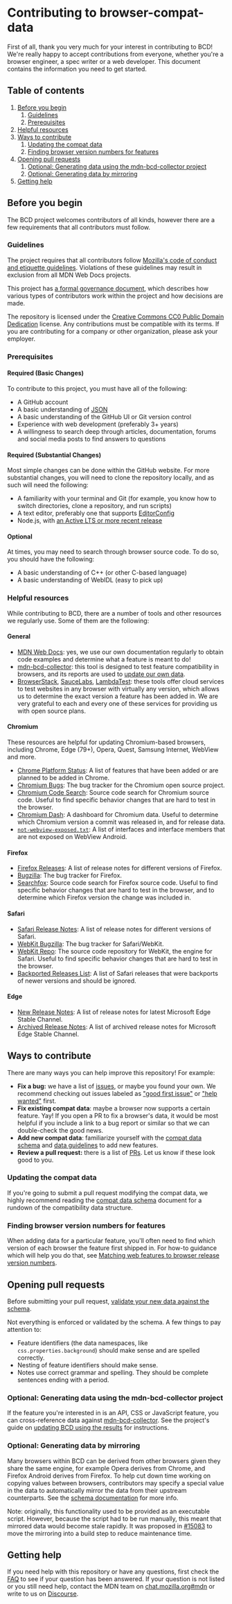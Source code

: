 # Contributing to browser-compat-data

First of all, thank you very much for your interest in contributing to BCD! We're really happy to accept contributions from everyone, whether you're a browser engineer, a spec writer or a web developer. This document contains the information you need to get started.

## Table of contents

1. [Before you begin](#before-you-begin)
   1. [Guidelines](#guidelines)
   1. [Prerequisites](#prerequisites)
1. [Helpful resources](#helpful-resources)
1. [Ways to contribute](#ways-to-contribute)
   1. [Updating the compat data](#updating-the-compat-data)
   1. [Finding browser version numbers for features](#finding-browser-version-numbers-for-features)
1. [Opening pull requests](#opening-pull-requests)
   1. [Optional: Generating data using the mdn-bcd-collector project](#optional-generating-data-using-the-mdn-bcd-collector-project)
   1. [Optional: Generating data by mirroring](#optional-generating-data-by-mirroring)
1. [Getting help](#getting-help)

## Before you begin

The BCD project welcomes contributors of all kinds, however there are a few requirements that all contributors must follow.

### Guidelines

The project requires that all contributors follow [Mozilla's code of conduct and etiquette guidelines](../CODE_OF_CONDUCT.md). Violations of these guidelines may result in exclusion from all MDN Web Docs projects.

This project has [a formal governance document](../GOVERNANCE.md), which describes how various types of contributors work within the project and how decisions are made.

The repository is licensed under the [Creative Commons CC0 Public Domain Dedication](../LICENSE) license. Any contributions must be compatible with its terms. If you are contributing for a company or other organization, please ask your employer.

### Prerequisites

#### Required (Basic Changes)

To contribute to this project, you must have all of the following:

- A GitHub account
- A basic understanding of [JSON](https://www.json.org/json-en.html)
- A basic understanding of the GitHub UI or Git version control
- Experience with web development (preferably 3+ years)
- A willingness to search deep through articles, documentation, forums and social media posts to find answers to questions

#### Required (Substantial Changes)

Most simple changes can be done within the GitHub website. For more substantial changes, you will need to clone the repository locally, and as such will need the following:

- A familiarity with your terminal and Git (for example, you know how to switch directories, clone a repository, and run scripts)
- A text editor, preferably one that supports [EditorConfig](https://editorconfig.org/)
- Node.js, with [an Active LTS or more recent release](https://nodejs.org/en/download/)

#### Optional

At times, you may need to search through browser source code. To do so, you should have the following:

- A basic understanding of C++ (or other C-based language)
- A basic understanding of WebIDL (easy to pick up)

### Helpful resources

While contributing to BCD, there are a number of tools and other resources we regularly use. Some of them are the following:

#### General

- [MDN Web Docs](https://developer.mozilla.org): yes, we use our own documentation regularly to obtain code examples and determine what a feature is meant to do!
- [mdn-bcd-collector](https://mdn-bcd-collector.gooborg.com): this tool is designed to test feature compatibility in browsers, and its reports are used to [update our own data](#optional-generating-data-using-the-mdn-bcd-collector-project).
- [BrowserStack](https://www.browserstack.com), [SauceLabs](https://www.saucelabs.com), [LambdaTest](https://www.lambdatest.com/): these tools offer cloud services to test websites in any browser with virtually any version, which allows us to determine the exact version a feature has been added in. We are very grateful to each and every one of these services for providing us with open source plans.

#### Chromium

These resources are helpful for updating Chromium-based browsers, including Chrome, Edge (79+), Opera, Quest, Samsung Internet, WebView and more.

- [Chrome Platform Status](https://chromestatus.com/features): A list of features that have been added or are planned to be added in Chrome.
- [Chromium Bugs](https://bugs.chromium.org/p/chromium/issues/list): The bug tracker for the Chromium open source project.
- [Chromium Code Search](https://source.chromium.org/chromium): Source code search for Chromium source code. Useful to find specific behavior changes that are hard to test in the browser.
- [Chromium Dash](https://chromiumdash.appspot.com/): A dashboard for Chromium data. Useful to determine which Chromium version a commit was released in, and for release data.
- [`not-webview-exposed.txt`](https://source.chromium.org/chromium/chromium/src/+/master:android_webview/tools/system_webview_shell/test/data/webexposed/not-webview-exposed.txt): A list of interfaces and interface members that are not exposed on WebView Android.

#### Firefox

- [Firefox Releases](https://www.mozilla.org/en-US/firefox/releases/): A list of release notes for different versions of Firefox.
- [Bugzilla](https://bugzil.la): The bug tracker for Firefox.
- [Searchfox](https://searchfox.org/): Source code search for Firefox source code. Useful to find specific behavior changes that are hard to test in the browser, and to determine which Firefox version the change was included in.

#### Safari

- [Safari Release Notes](https://developer.apple.com/documentation/safari-release-notes): A list of release notes for different versions of Safari.
- [WebKit Bugzilla](https://bugs.webkit.org/): The bug tracker for Safari/WebKit.
- [WebKit Repo](https://github.com/WebKit/WebKit): The source code repository for WebKit, the engine for Safari. Useful to find specific behavior changes that are hard to test in the browser.
- [Backported Releases List](./data-guidelines/index.md#backported-releases): A list of Safari releases that were backports of newer versions and should be ignored.

#### Edge

- [New Release Notes](https://learn.microsoft.com/en-us/deployedge/microsoft-edge-relnote-stable-channel): A list of release notes for latest Microsoft Edge Stable Channel.
- [Archived Release Notes](https://learn.microsoft.com/en-us/deployedge/microsoft-edge-relnote-stable-channel): A list of archived release notes for Microsoft Edge Stable Channel.

## Ways to contribute

There are many ways you can help improve this repository! For example:

- **Fix a bug:** we have a list of [issues](https://github.com/mdn/browser-compat-data/issues), or maybe you found your own. We recommend checking out issues labeled as ["good first issue"](https://github.com/mdn/browser-compat-data/issues?q=is%3Aopen+is%3Aissue+label%3A%22good+first+issue+%3A100%3A%22) or ["help wanted"](https://github.com/mdn/browser-compat-data/issues?q=is%3Aopen+is%3Aissue+label%3A%22help+wanted+%3Asos%3A%22) first.
- **Fix existing compat data**: maybe a browser now supports a certain feature. Yay! If you open a PR to fix a browser's data, it would be most helpful if you include a link to a bug report or similar so that we can double-check the good news.
- **Add new compat data**: familiarize yourself with the [compat data schema](../schemas/compat-data-schema.md) and [data guidelines](./data-guidelines/index.md) to add new features.
- **Review a pull request:** there is a list of [PRs](https://github.com/mdn/browser-compat-data/pulls). Let us know if these look good to you.

### Updating the compat data

If you're going to submit a pull request modifying the compat data, we highly recommend reading the [compat data schema](../schemas/compat-data-schema.md) document for a rundown of the compatibility data structure.

### Finding browser version numbers for features

When adding data for a particular feature, you'll often need to find which version of each browser the feature first shipped in. For how-to guidance which will help you do that, see [Matching web features to browser release version numbers](./matching-browser-releases/index.md).

## Opening pull requests

Before submitting your pull request, [validate your new data against the schema](./testing.md).

Not everything is enforced or validated by the schema. A few things to pay attention to:

- Feature identifiers (the data namespaces, like `css.properties.background`) should make sense and are spelled correctly.
- Nesting of feature identifiers should make sense.
- Notes use correct grammar and spelling. They should be complete sentences ending with a period.

### Optional: Generating data using the mdn-bcd-collector project

If the feature you're interested in is an API, CSS or JavaScript feature, you can cross-reference data against [mdn-bcd-collector](https://mdn-bcd-collector.gooborg.com/). See the project's guide on [updating BCD using the results](https://mdn-bcd-collector.gooborg.com/docs/update-bcd.md) for instructions.

### Optional: Generating data by mirroring

Many browsers within BCD can be derived from other browsers given they share the same engine, for example Opera derives from Chrome, and Firefox Android derives from Firefox. To help cut down time working on copying values between browsers, contributors may specify a special value in the data to automatically mirror the data from their upstream counterparts. See the [schema documentation](../schemas/compat-data-schema.md#mirroring-data) for more info.

Note: originally, this functionality used to be provided as an executable script. However, because the script had to be run manually, this meant that mirrored data would become stale rapidly. It was proposed in [#15083](https://github.com/mdn/browser-compat-data/issues/15083) to move the mirroring into a build step to reduce maintenance time.

## Getting help

If you need help with this repository or have any questions, first check the [FAQ](./faq.md) to see if your question has been answered. If your question is not listed or you still need help, contact the MDN team on [chat.mozilla.org#mdn](https://chat.mozilla.org/#/room/#mdn:mozilla.org) or write to us on [Discourse](https://discourse.mozilla-community.org/c/mdn).

